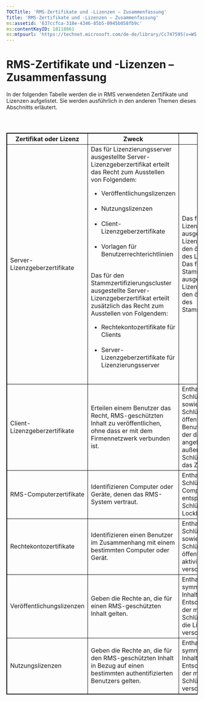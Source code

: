```yaml
---
TOCTitle: 'RMS-Zertifikate und -Lizenzen – Zusammenfassung'
Title: 'RMS-Zertifikate und -Lizenzen – Zusammenfassung'
ms:assetid: '637ccfca-318e-4346-85b5-0945b058fb9c'
ms:contentKeyID: 18118861
ms:mtpsurl: 'https://technet.microsoft.com/de-de/library/Cc747595(v=WS.10)'
---
```


RMS-Zertifikate und -Lizenzen – Zusammenfassung
===============================================

In der folgenden Tabelle werden die in RMS verwendeten Zertifikate und Lizenzen aufgelistet. Sie werden ausführlich in den anderen Themen dieses Abschnitts erläutert.

###  

 
<table style="border:1px solid black;">
<colgroup>
<col width="33%" />
<col width="33%" />
<col width="33%" />
</colgroup>
<thead>
<tr class="header">
<th style="border:1px solid black;" >Zertifikat oder Lizenz</th>
<th style="border:1px solid black;" >Zweck</th>
<th style="border:1px solid black;" >Inhalt</th>
</tr>
</thead>
<tbody>
<tr class="odd">
<td style="border:1px solid black;">Server-Lizenzgeberzertifikate</td>
<td style="border:1px solid black;">Das für Lizenzierungsserver ausgestellte Server-Lizenzgeberzertifikat erteilt das Recht zum Ausstellen von Folgendem:
<ul>
<li>Veröffentlichungslizenzen<br />
<br />
</li>
<li>Nutzungslizenzen<br />
<br />
</li>
<li>Client-Lizenzgeberzertifikate<br />
<br />
</li>
<li>Vorlagen für Benutzerrechterichtlinien<br />
<br />
</li>
</ul>
Das für den Stammzertifizierungscluster ausgestellte Server-Lizenzgeberzertifikat erteilt zusätzlich das Recht zum Ausstellen von Folgendem:
<ul>
<li>Rechtekontozertifikate für Clients<br />
<br />
</li>
<li>Server-Lizenzgeberzertifikate für Lizenzierungsserver<br />
<br />
</li>
</ul></td>
<td style="border:1px solid black;">Das für einen Lizenzierungsserver ausgestellte Server-Lizenzgeberzertifikat enthält den öffentlichen Schlüssel des Lizenzierungsservers.
Das für den Stammzertifizierungsserver ausgestellte Server-Lizenzgeberzertifikat enthält den öffentlichen Schlüssel des Stammzertifizierungsservers.</td>
</tr>
<tr class="even">
<td style="border:1px solid black;">Client-Lizenzgeberzertifikate</td>
<td style="border:1px solid black;">Erteilen einem Benutzer das Recht, RMS-geschützten Inhalt zu veröffentlichen, ohne dass er mit dem Firmennetzwerk verbunden ist.</td>
<td style="border:1px solid black;">Enthalten den öffentlichen Schlüssel des Zertifikats sowie dessen privaten Schlüssel, der mit dem öffentlichen Schlüssel des Benutzers verschlüsselt wird, der das Zertifikat angefordert hat. Enthalten außerdem den öffentlichen Schlüssel des Servers, der das Zertifikat ausgestellt hat.</td>
</tr>
<tr class="odd">
<td style="border:1px solid black;">RMS-Computerzertifikate</td>
<td style="border:1px solid black;">Identifizieren Computer oder Geräte, denen das RMS-System vertraut.</td>
<td style="border:1px solid black;">Enthalten den öffentlichen Schlüssel des aktivierten Computers. Der entsprechende private Schlüssel befindet sich in der Lockbox dieses Computers.</td>
</tr>
<tr class="even">
<td style="border:1px solid black;">Rechtekontozertifikate</td>
<td style="border:1px solid black;">Identifizieren einen Benutzer im Zusammenhang mit einem bestimmten Computer oder Gerät.</td>
<td style="border:1px solid black;">Enthalten den öffentlichen Schlüssel des Benutzers sowie dessen privaten Schlüssel, der mit dem öffentlichen Schlüssel des aktivierten Computers verschlüsselt wird.</td>
</tr>
<tr class="odd">
<td style="border:1px solid black;">Veröffentlichungslizenzen</td>
<td style="border:1px solid black;">Geben die Rechte an, die für einen RMS-geschützten Inhalt gelten.</td>
<td style="border:1px solid black;">Enthalten den symmetrischen Inhaltsschlüssel zum Entschlüsseln des Inhalts, der mit dem öffentlichen Schlüssel des Servers, der die Lizenz ausgegeben hat, verschlüsselt wurde.</td>
</tr>
<tr class="even">
<td style="border:1px solid black;">Nutzungslizenzen</td>
<td style="border:1px solid black;">Geben die Rechte an, die für den RMS-geschützten Inhalt in Bezug auf einen bestimmten authentifizierten Benutzers gelten.</td>
<td style="border:1px solid black;">Enthalten den symmetrischen Inhaltsschlüssel zum Entschlüsseln der Inhalte, der mit dem öffentlichen Schlüssel des Benutzers verschlüsselt wird.</td>
</tr>
</tbody>
</table>
